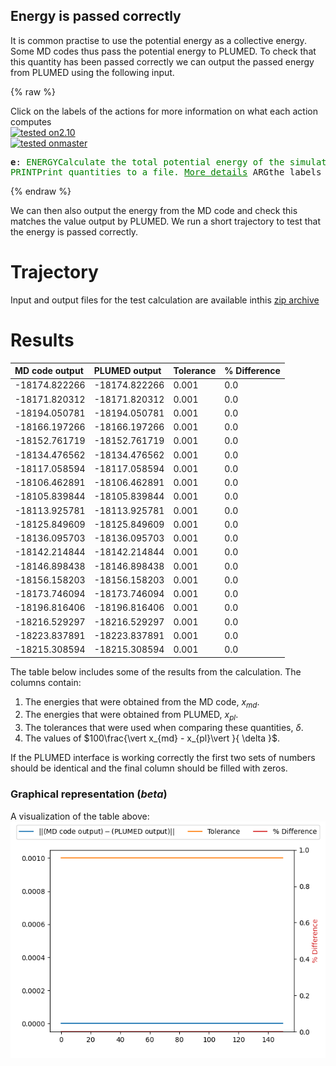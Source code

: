 Energy is passed correctly
--------------------------

It is common practise to use the potential energy as a collective energy.  Some MD codes thus pass the potential energy to PLUMED. 
To check that this quantity has been passed correctly we can output the passed energy from PLUMED using the following input.  

{% raw %}
<div class="plumedInputContainer">
<div class="plumedpreheader">
<div class="headerInfo" id="value_details_working1.dat"> Click on the labels of the actions for more information on what each action computes </div>
<div class="containerBadge">
<div class="headerBadge"><a href="working1.dat.plumed.stderr"><img src="https://img.shields.io/badge/2.10-passing-green.svg" alt="tested on2.10" /></a></div>
<div class="headerBadge"><a href="working1.dat.plumed_master.stderr"><img src="https://img.shields.io/badge/master-passing-green.svg" alt="tested onmaster" /></a></div>
</div>
</div>
<pre class="plumedlisting">
<b name="working1.date" onclick='showPath("working1.dat","working1.date","working1.date","black")'>e</b><span style="display:none;" id="working1.date">The ENERGY action with label <b>e</b> calculates the following quantities:<table  align="center" frame="void" width="95%" cellpadding="5%"><tr><td width="5%"><b> Quantity </b>  </td><td width="5%"><b> Type </b>  </td><td><b> Description </b> </td></tr><tr><td width="5%">e</td><td width="5%"><font color="black">scalar</font></td><td>the internal energy</td></tr></table></span>: <span class="plumedtooltip" style="color:green">ENERGY<span class="right">Calculate the total potential energy of the simulation box. <a href="https://www.plumed.org/doc-master/user-doc/html/ENERGY" style="color:green">More details</a><i></i></span></span> 
<span class="plumedtooltip" style="color:green">PRINT<span class="right">Print quantities to a file. <a href="https://www.plumed.org/doc-master/user-doc/html/PRINT" style="color:green">More details</a><i></i></span></span> <span class="plumedtooltip">ARG<span class="right">the labels of the values that you would like to print to the file<i></i></span></span>=<b name="working1.date">e</b> <span class="plumedtooltip">FILE<span class="right">the name of the file on which to output these quantities<i></i></span></span>=colvar
</pre></div>

 {% endraw %} 

We can then also output the energy from the MD code and check this matches the value output by PLUMED.  We run a short trajectory to test that the energy is passed correctly.

# Trajectory

Input and output files for the test calculation are available inthis [zip archive](energy_master.zip)

# Results

| MD code output | PLUMED output | Tolerance | % Difference | 
|:-------------|:--------------|:--------------|:--------------| 
| -18174.822266 | -18174.822266 | 0.001 | 0.0 |
| -18171.820312 | -18171.820312 | 0.001 | 0.0 |
| -18194.050781 | -18194.050781 | 0.001 | 0.0 |
| -18166.197266 | -18166.197266 | 0.001 | 0.0 |
| -18152.761719 | -18152.761719 | 0.001 | 0.0 |
| -18134.476562 | -18134.476562 | 0.001 | 0.0 |
| -18117.058594 | -18117.058594 | 0.001 | 0.0 |
| -18106.462891 | -18106.462891 | 0.001 | 0.0 |
| -18105.839844 | -18105.839844 | 0.001 | 0.0 |
| -18113.925781 | -18113.925781 | 0.001 | 0.0 |
| -18125.849609 | -18125.849609 | 0.001 | 0.0 |
| -18136.095703 | -18136.095703 | 0.001 | 0.0 |
| -18142.214844 | -18142.214844 | 0.001 | 0.0 |
| -18146.898438 | -18146.898438 | 0.001 | 0.0 |
| -18156.158203 | -18156.158203 | 0.001 | 0.0 |
| -18173.746094 | -18173.746094 | 0.001 | 0.0 |
| -18196.816406 | -18196.816406 | 0.001 | 0.0 |
| -18216.529297 | -18216.529297 | 0.001 | 0.0 |
| -18223.837891 | -18223.837891 | 0.001 | 0.0 |
| -18215.308594 | -18215.308594 | 0.001 | 0.0 |


The table below includes some of the results from the calculation.  The columns contain:

1. The energies that were obtained from the MD code, $x_{md}$.
2. The energies that were obtained from PLUMED, $x_{pl}$.
3. The tolerances that were used when comparing these quantities, $\delta$.
4. The values of $100\frac{\vert x_{md} - x_{pl}\vert }{ \delta }$.

If the PLUMED interface is working correctly the first two sets of numbers should be identical and the final column should be filled with zeros.

### Graphical representation (_beta_)
A visualization of the table above:  
![energy_master](./energy_master.png)
